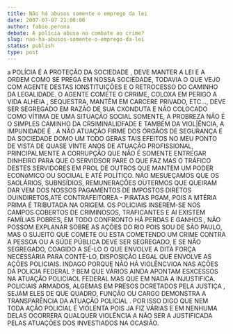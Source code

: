 ```yaml
---
title: Não há abusos somente o emprego da lei
date: 2007-07-07 21:00:00
author: fabio.perona
debate: A polícia abusa no combate ao crime?
slug: nao-ha-abusos-somente-o-emprego-da-lei
status: publish 
type: post
---
```


a POLÍCIA É A PROTEÇÃO DA SOCIEDADE , DEVE MANTER A LEI E A ORDEM COMO SE PREGA EM NOSSA SOCIEDADE, TODAVIA O QUE VEJO COM AGENTE DESTAS IONSTITUIÇÕES E O RETROCESSO DO CAMINHO DA LEGALIDADE. O AGENTE COMETE O CRRIME, COLOXA EM PERIGO A VIDA ALHEIA , SEQUESTRA, MANTÊM EM CARCERE PRIVADO, ETC..., DEVE SER SEGREGADO EM RAZÃO DE SUA CXONDUTA E NÃO COLOCADO COMO VÍTIMA DE UMA SITUAÇÃO SOCIAL SOMENTE, A PROBREZA NÃO É O SIMPLES CAMINHO DA CR5IMINALIDFADE E TAMBÉM DA VIOL|ÊNCIA, A IMPUNIDADE É . A NÃO ATUAÇÃO FIRME DOS ÓRGÃOS DE SEGURANÇA E DA SOCIEDADE DOMO UM TODO GERAS TAIS EFEITOS NO MEU PONTO DE VISTA DE QUASE VINTE ANOS DE ATUAÇÃO PROFISSIONAL, PRINCIPALMENTE A CORRUPÇÃO QUE NÃO É SOMENTE ENTREGAR DINHEIRO PARA QUE O SERVIDSOR PARE O QUE FAZ MAS O TRÁFICO DESTES SERVIDORES EM PROL DE OUTROS QUE MANTEM UM PODER ECONõMICO OU SOCIUAL E ATÉ POLÍTICO. NÃO MESUEÇAMOS QUE OS SAOLÁRIOS, SUBNSÍDIOS, REMUNERAÇÕES OUTERMOS QUE QUEIRAM DAR VEM DOS NOSSOS PAGAMENTOS DE IMPOSTOS DIRETOS OUINDIRETOS,ATÉ CONTRAFEITOREA - PIRATAS PGAM, POIS A MTÉRIA PRIMA É TRIBUTADA NA ORIGEM. OS POLICIAIS INSEREM-SE NOS CAMPOS COBERTOS DE CRIMINOSOS, TRAFICANTES E AI EXISTEM FAMÍLIAS POBRES, EM TODO CONFRONTO HÁ PERDAS E GANHOS , NÃO POSSOM EXPLANAR SOBRE AS AÇÕES DO RIO POIS SOU DE SÃO PAULO, MAS O SUJEITO QUE COMETE OU ESTA COMETENDO UM CRIME CONTRA A PESSOA OU A SÚDE PÚBLICA DEVE SER SEGREGADO, E SE NÃO SEGREGADO, COAGIDO A SÉ-LO O QUE ENVOLVE A DITA FORÇA NECESSÁRIA PARA CONTÊ-LO, DISPOSIÇÃO LEGAL QUE ENVOLVE AS AÇÕES POLICIAIS. INDAGO PORQUE NÃO HÁ VIOLÊNCVIOA NAS AÇÕES DA POLICIA FEDERAL ? BEM QUE VÁRIOS AINDA APONTAM ESXCESSOS NA ATUAÇÃO POLICIAOL FEDERAL MAS QUE EM NADA A INJUSTIFICA. POLICIAIS ARMADOS, ALGEMAS EM PRESOS DCRETADOS PELA JUSTIÇA , SEJAM ELES DE QUE QUADRO, FUNÇÃO OU CARGO DEMONSTRA A TRANSPARÊNCIA DA ATUAÇÃO POLICIAL . POR ISSO DIGO QUE NEM TODA AÇÃO POLICIAL É VIOLENTA POIS JA FIZ VÁRIAS E EM NENHUMA DELAS OCORRERA QUALQUER VIOLÊNCIA A NÃO SER A JUSTIFICADA PELAS ATUAÇÕES DOS INVESTIADOS NA OCASIÃO.
